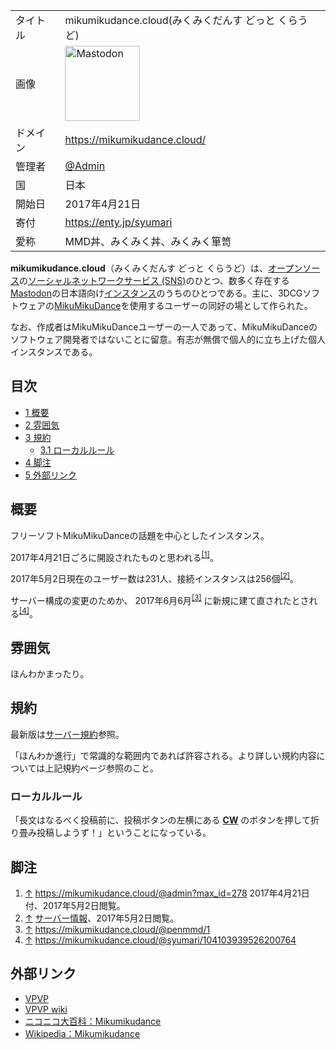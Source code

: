 <div>

|          |                                                                                                                                                                                                                                                                                                        |
|----------|--------------------------------------------------------------------------------------------------------------------------------------------------------------------------------------------------------------------------------------------------------------------------------------------------------|
| タイトル | mikumikudance.cloud(みくみくだんす どっと くらうど)                                                                                                                                                                                                                                                    |
| 画像     | [<img src="/images/thumb/0/00/Mastodon_logo.png/120px-Mastodon_logo.png" srcset="/images/thumb/0/00/Mastodon_logo.png/180px-Mastodon_logo.png 1.5x, /images/0/00/Mastodon_logo.png 2x" width="120" height="120" alt="Mastodon" />](/%E3%83%95%E3%82%A1%E3%82%A4%E3%83%AB:Mastodon_logo.png "Mastodon") |
| ドメイン | <a href="https://mikumikudance.cloud/" rel="nofollow">https://mikumikudance.cloud/</a>                                                                                                                                                                                                                 |
| 管理者   | <a href="https://mikumikudance.cloud/@admin" rel="nofollow">@Admin</a>                                                                                                                                                                                                                                 |
| 国       | 日本                                                                                                                                                                                                                                                                                                   |
| 開始日   | 2017年4月21日                                                                                                                                                                                                                                                                                          |
| 寄付     | <a href="https://enty.jp/syumari" rel="nofollow">https://enty.jp/syumari</a>                                                                                                                                                                                                                           |
| 愛称     | MMD丼、みくみく丼、みくみく箪笥                                                                                                                                                                                                                                                                        |

**mikumikudance.cloud**（みくみくだんす どっと くらうど）は、[オープンソース](/%E3%82%AA%E3%83%BC%E3%83%97%E3%83%B3%E3%82%BD%E3%83%BC%E3%82%B9 "オープンソース")の[ソーシャルネットワークサービス (SNS)](/SNS "SNS")のひとつ、数多く存在する[Mastodon](/Mastodon "Mastodon")の日本語向け[インスタンス](/%E3%82%A4%E3%83%B3%E3%82%B9%E3%82%BF%E3%83%B3%E3%82%B9 "インスタンス")のうちのひとつである。主に、3DCGソフトウェアの[MikuMikuDance](https://ja.wikipedia.org/wiki/ja:Mikumikudance "wikipedia:ja:Mikumikudance")を使用するユーザーの同好の場として作られた。

なお、作成者はMikuMikuDanceユーザーの一人であって、MikuMikuDanceのソフトウェア開発者ではないことに留意。有志が無償で個人的に立ち上げた個人インスタンスである。

<div>

<div lang="ja" dir="ltr">

## 目次

</div>

-   [1 概要](#.E6.A6.82.E8.A6.81)
-   [2 雰囲気](#.E9.9B.B0.E5.9B.B2.E6.B0.97)
-   [3 規約](#.E8.A6.8F.E7.B4.84)
    -   [3.1 ローカルルール](#.E3.83.AD.E3.83.BC.E3.82.AB.E3.83.AB.E3.83.AB.E3.83.BC.E3.83.AB)
-   [4 脚注](#.E8.84.9A.E6.B3.A8)
-   [5 外部リンク](#.E5.A4.96.E9.83.A8.E3.83.AA.E3.83.B3.E3.82.AF)

</div>

## 概要

フリーソフトMikuMikuDanceの話題を中心としたインスタンス。

2017年4月21日ごろに開設されたものと思われる<sup>[\[1\]](#cite_note-1)</sup>。

2017年5月2日現在のユーザー数は231人、接続インスタンスは256個<sup>[\[2\]](#cite_note-2)</sup>。

サーバー構成の変更のためか、 2017年6月6月<sup>[\[3\]](#cite_note-3)</sup> に新規に建て直されたとされる<sup>[\[4\]](#cite_note-4)</sup>。

## 雰囲気

ほんわかまったり。

## 規約

最新版は<a href="https://mikumikudance.cloud/about/more" rel="nofollow">サーバー規約</a>参照。

「ほんわか進行」で常識的な範囲内であれば許容される。より詳しい規約内容については上記規約ページ参照のこと。

### ローカルルール

「長文はなるべく投稿前に、投稿ボタンの左横にある **[CW](/Content_Warning "Content Warning")** のボタンを押して折り畳み投稿しようず！」ということになっている。

## 脚注

<div>

1.  [↑](#cite_ref-1) <a href="https://mikumikudance.cloud/@admin?max_id=278" rel="nofollow">https://mikumikudance.cloud/@admin?max_id=278</a> 2017年4月21日付、2017年5月2日閲覧。
2.  [↑](#cite_ref-2) <a href="https://mikumikudance.cloud/about/more" rel="nofollow">サーバー情報</a>、2017年5月2日閲覧。
3.  [↑](#cite_ref-3) <a href="https://mikumikudance.cloud/@penmmd/1" rel="nofollow">https://mikumikudance.cloud/@penmmd/1</a>
4.  [↑](#cite_ref-4) <a href="https://mikumikudance.cloud/@syumari/104103939526200764" rel="nofollow">https://mikumikudance.cloud/@syumari/104103939526200764</a>

</div>

## 外部リンク

-   <a href="http://www.geocities.jp/higuchuu4/index.htm" rel="nofollow">VPVP</a>
-   <a href="http://www6.atwiki.jp/vpvpwiki/" rel="nofollow">VPVP wiki</a>
-   <a href="http://dic.nicovideo.jp/a/mikumikudance" rel="nofollow">ニコニコ大百科：Mikumikudance</a>
-   [Wikipedia：Mikumikudance](https://ja.wikipedia.org/wiki/ja:Mikumikudance "wikipedia:ja:Mikumikudance")

</div>

